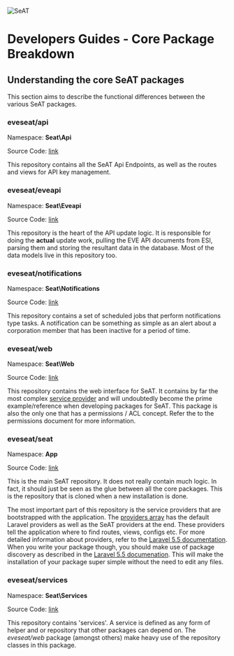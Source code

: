 ![SeAT](https://i.imgur.com/aPPOxSK.png)

# Developers Guides - Core Package Breakdown

## Understanding the core SeAT packages

This section aims to describe the functional differences between the various SeAT packages.

### eveseat/api

Namespace: **Seat\Api**

Source Code: [link](https://github.com/eveseat/api)

This repository contains all the SeAT Api Endpoints, as well as the routes and views for API key management.

### eveseat/eveapi

Namespace: **Seat\Eveapi**

Source Code: [link](https://github.com/eveseat/eveapi)

This repository is the heart of the API update logic. It is responsible for doing the **actual** update work, pulling the EVE API documents from ESI, parsing them and storing the resultant data in the database. Most of the data models live in this repository too.

### eveseat/notifications

Namespace: **Seat\Notifications**

Source Code: [link](https://github.com/eveseat/notifications)

This repository contains a set of scheduled jobs that perform notifications type tasks. A notification can be something as simple as an alert about a corporation member that has been inactive for a period of time.

### eveseat/web

Namespace: **Seat\Web**

Source Code: [link](https://github.com/eveseat/web)

This repository contains the web interface for SeAT. It contains by far the most complex [service provider](https://github.com/eveseat/web/blob/master/src/WebServiceProvider.php) and will undoubtedly become the prime example/reference when developing packages for SeAT. This package is also the only one that has a permissions / ACL concept. Refer the to the permissions document for more information.

### eveseat/seat

Namespace: **App**

Source Code: [link](https://github.com/eveseat/seat)

This is the main SeAT repository. It does not really contain much logic. In fact, it should just be seen as the glue between all the core packages. This is the repository that is cloned when a new installation is done.

The most important part of this repository is the service providers that are bootstrapped with the application. The [providers array](https://github.com/eveseat/seat/blob/39ff75beb8185acd46f8490129e9178a9f190a70/config/app.php#L168) has the default Laravel providers as well as the SeAT providers at the end. These providers tell the application where to find routes, views, configs etc. For more detailed information about providers, refer to the [Laravel 5.5 documentation](http://laravel.com/docs/5.5/providers). When you write your package though, you should make use of package discovery as described in the [Laravel 5.5 documenation](https://laravel.com/docs/5.5/packages#package-discovery). This will make the installation of your package super simple without the need to edit any files.

### eveseat/services

Namespace: **Seat\Services**

Source Code: [link](https://github.com/eveseat/services)

This repository contains 'services'. A service is defined as any form of helper and or repository that other packages can depend on. The *eveseat/web* package (amongst others) make heavy use of the repository classes in this package.
